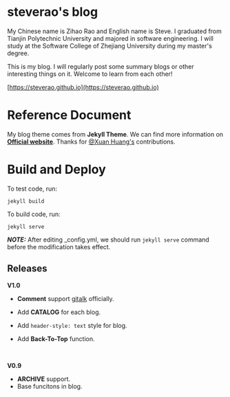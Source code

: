 # steverao's blog

My Chinese name is Zihao Rao and English name is Steve. I graduated from Tianjin Polytechnic University and majored in software engineering. I will study at the Software College of Zhejiang University during my master's degree. 

This is my blog. I will regularly post some summary blogs or other interesting things on it. Welcome to learn from each other!

[https://steverao.github.io](https://steverao.github.io)



# Reference Document

My blog theme comes from **Jekyll Theme**. We can find more information on **[Official website](http://jekyllcn.com/)**. Thanks for [@Xuan Huang's](https://github.com/Huxpro) contributions.



# Build and Deploy

To test code, run:

```Shell
jekyll build
```

To build code, run:

```Shell
jekyll serve
```

***NOTE:*** After editing _config.yml, we should run `jekyll serve` command before the modification takes effect.



## Releases

**V1.0**

- **Comment** support [gitalk](https://github.com/gitalk/gitalk) officially.

- Add **CATALOG** for each blog. 

- Add `header-style: text` style for blog.

- Add **Back-To-Top** function.

  ​

**V0.9**

- **ARCHIVE** support.
- Base funcitons in blog.